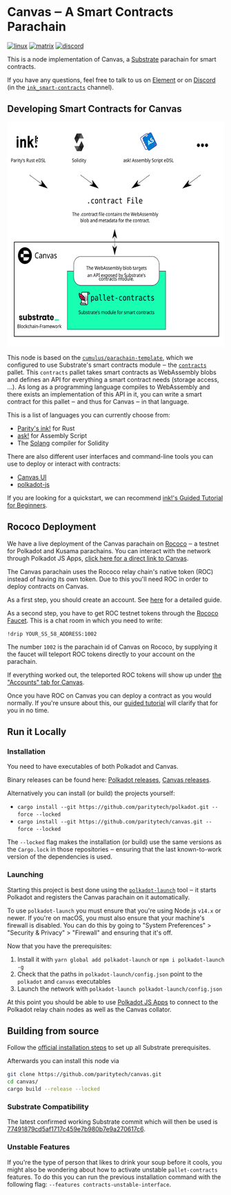 # Canvas ‒ A Smart Contracts Parachain

[![linux][a1]][a2] [![matrix][k1]][k2] [![discord][l1]][l2]

[a1]: https://gitlab.parity.io/parity/canvas/badges/master/pipeline.svg
[a2]: https://gitlab.parity.io/parity/canvas/pipelines?ref=master
[k1]: https://img.shields.io/badge/matrix-chat-brightgreen.svg?style=flat
[k2]: https://riot.im/app/#/room/#ink:matrix.parity.io
[l1]: https://img.shields.io/discord/722223075629727774?style=flat-square&label=discord
[l2]: https://discord.com/invite/wGUDt2p

This is a node implementation of Canvas, a [Substrate](https://github.com/paritytech/substrate)
parachain for smart contracts.

If you have any questions, feel free to talk to us on [Element][k2] or on [Discord][l2]
(in the [`ink_smart-contracts`](https://discord.com/channels/722223075629727774/765280480609828864) channel).


## Developing Smart Contracts for Canvas

<div align="center">
    <img src="./.images/how-it-works.svg" alt="How it works" height="520" />
</div>

This node is based on the
[`cumulus/parachain-template`](https://github.com/paritytech/cumulus/tree/master/parachain-template),
which we configured to use Substrate's smart contracts module ‒ the [`contracts`](https://github.com/paritytech/substrate/tree/master/frame/contracts)
pallet.
This `contracts` pallet takes smart contracts as WebAssembly blobs and defines an API
for everything a smart contract needs (storage access, …).
As long as a programming language compiles to WebAssembly and there exists an implementation
of this API in it, you can write a smart contract for this pallet ‒ and thus for Canvas ‒ in
that language.

This is a list of languages you can currently choose from:

* [Parity's ink!](https://github.com/paritytech/ink) for Rust
* [ask!](https://github.com/patractlabs/ask) for Assembly Script
* The [Solang](https://github.com/hyperledger-labs/solang) compiler for Solidity

There are also different user interfaces and command-line tools you can use to deploy
or interact with contracts:

* [Canvas UI](https://paritytech.github.io/canvas-ui/)
* [polkadot-js](https://polkadot.js.org/apps/)

If you are looking for a quickstart, we can recommend
[ink!'s Guided Tutorial for Beginners](https://docs.substrate.io/tutorials/v3/ink-workshop/pt1/).

## Rococo Deployment

We have a live deployment of the Canvas parachain on [Rococo](https://wiki.polkadot.network/docs/build-pdk#rococo-testnet) ‒
a testnet for Polkadot and Kusama parachains.
You can interact with the network through Polkadot JS Apps,
[click here for a direct link to Canvas](https://polkadot.js.org/apps/?rpc=wss%3A%2F%2Frococo-canvas-rpc.polkadot.io#/explorer).

The Canvas parachain uses the Rococo relay chain's native token (ROC) instead of having its own token.
Due to this you'll need ROC in order to deploy contracts on Canvas.

As a first step, you should create an account. See [here](https://wiki.polkadot.network/docs/learn-account-generation)
for a detailed guide.

As a second step, you have to get ROC testnet tokens through the [Rococo Faucet](https://wiki.polkadot.network/docs/learn-DOT#getting-rococo-tokens).
This is a chat room in which you need to write:
```
!drip YOUR_SS_58_ADDRESS:1002
```
The number `1002` is the parachain id of Canvas on Rococo, by supplying it the faucet will teleport ROC
tokens directly to your account on the parachain.

If everything worked out, the teleported ROC tokens will show up under 
[the "Accounts" tab for Canvas](https://polkadot.js.org/apps/?rpc=wss%3A%2F%2Frococo-canvas-rpc.polkadot.io#/accounts).

Once you have ROC on Canvas you can deploy a contract as you would normally.
If you're unsure about this, our [guided tutorial](https://docs.substrate.io/tutorials/v3/ink-workshop/pt1/) 
will clarify that for you in no time.


## Run it Locally

### Installation

You need to have executables of both Polkadot and Canvas.

Binary releases can be found here:
[Polkadot releases](https://github.com/paritytech/polkadot/releases),
[Canvas releases](https://github.com/paritytech/canvas/releases).

Alternatively you can install (or build) the projects yourself:

* `cargo install --git https://github.com/paritytech/polkadot.git --force --locked`
* `cargo install --git https://github.com/paritytech/canvas.git --force --locked`

The `--locked` flag makes the installation (or build) use the same versions as the `Cargo.lock`
in those repositories ‒ ensuring that the last known-to-work version of the dependencies is used.

### Launching

Starting this project is best done using the [`polkadot-launch`](https://github.com/paritytech/polkadot-launch) tool ‒
it starts Polkadot and registers the Canvas parachain on it automatically.

To use `polkadot-launch` you must ensure that you're using Node.js `v14.x` or newer. If
you're on macOS, you must also ensure that your machine's firewall is disabled. You can
do this by going to "System Preferences" > "Security & Privacy" > "Firewall" and ensuring
that it's off.

Now that you have the prerequisites:
1. Install it with `yarn global add polkadot-launch` or `npm i polkadot-launch -g`
1. Check that the paths in `polkadot-launch/config.json` point to the `polkadot` and `canvas` executables
1. Launch the network with `polkadot-launch polkadot-launch/config.json`

At this point you should be able to use [Polkadot JS Apps](https://polkadot.js.org/apps/)
to connect to the Polkadot relay chain nodes as well as the Canvas collator.

## Building from source

Follow the [official installation steps](https://docs.substrate.io/v3/getting-started/installation/)
to set up all Substrate prerequisites.

Afterwards you can install this node via

```bash
git clone https://github.com/paritytech/canvas.git
cd canvas/
cargo build --release --locked 
```

### Substrate Compatibility

The latest confirmed working Substrate commit which will then be used is
[77491879cd5af1717c459e7b980b7e9a270617c6](https://github.com/paritytech/substrate/commit/77491879cd5af1717c459e7b980b7e9a270617c6).

### Unstable Features

If you're the type of person that likes to drink your soup before it cools, you might
also be wondering about how to activate unstable `pallet-contracts` features. To do this
you can run the previous installation command with the following flag: 
`--features contracts-unstable-interface`.
